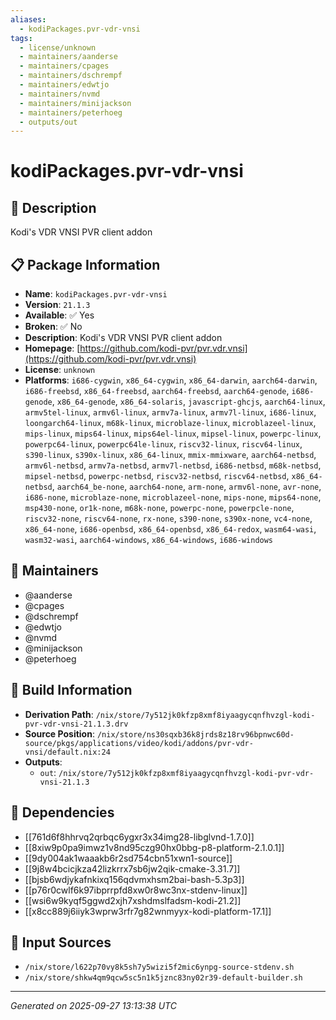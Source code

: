 ```yaml
---
aliases:
  - kodiPackages.pvr-vdr-vnsi
tags:
  - license/unknown
  - maintainers/aanderse
  - maintainers/cpages
  - maintainers/dschrempf
  - maintainers/edwtjo
  - maintainers/nvmd
  - maintainers/minijackson
  - maintainers/peterhoeg
  - outputs/out
---
```


# kodiPackages.pvr-vdr-vnsi

## 📝 Description

Kodi's VDR VNSI PVR client addon

## 📋 Package Information

- **Name**: `kodiPackages.pvr-vdr-vnsi`
- **Version**: `21.1.3`
- **Available**: ✅ Yes
- **Broken**: ✅ No
- **Description**: Kodi's VDR VNSI PVR client addon
- **Homepage**: [https://github.com/kodi-pvr/pvr.vdr.vnsi](https://github.com/kodi-pvr/pvr.vdr.vnsi)
- **License**: `unknown`
- **Platforms**: `i686-cygwin`, `x86_64-cygwin`, `x86_64-darwin`, `aarch64-darwin`, `i686-freebsd`, `x86_64-freebsd`, `aarch64-freebsd`, `aarch64-genode`, `i686-genode`, `x86_64-genode`, `x86_64-solaris`, `javascript-ghcjs`, `aarch64-linux`, `armv5tel-linux`, `armv6l-linux`, `armv7a-linux`, `armv7l-linux`, `i686-linux`, `loongarch64-linux`, `m68k-linux`, `microblaze-linux`, `microblazeel-linux`, `mips-linux`, `mips64-linux`, `mips64el-linux`, `mipsel-linux`, `powerpc-linux`, `powerpc64-linux`, `powerpc64le-linux`, `riscv32-linux`, `riscv64-linux`, `s390-linux`, `s390x-linux`, `x86_64-linux`, `mmix-mmixware`, `aarch64-netbsd`, `armv6l-netbsd`, `armv7a-netbsd`, `armv7l-netbsd`, `i686-netbsd`, `m68k-netbsd`, `mipsel-netbsd`, `powerpc-netbsd`, `riscv32-netbsd`, `riscv64-netbsd`, `x86_64-netbsd`, `aarch64_be-none`, `aarch64-none`, `arm-none`, `armv6l-none`, `avr-none`, `i686-none`, `microblaze-none`, `microblazeel-none`, `mips-none`, `mips64-none`, `msp430-none`, `or1k-none`, `m68k-none`, `powerpc-none`, `powerpcle-none`, `riscv32-none`, `riscv64-none`, `rx-none`, `s390-none`, `s390x-none`, `vc4-none`, `x86_64-none`, `i686-openbsd`, `x86_64-openbsd`, `x86_64-redox`, `wasm64-wasi`, `wasm32-wasi`, `aarch64-windows`, `x86_64-windows`, `i686-windows`
## 👥 Maintainers

- @aanderse
- @cpages
- @dschrempf
- @edwtjo
- @nvmd
- @minijackson
- @peterhoeg


## 🔧 Build Information

- **Derivation Path**: `/nix/store/7y512jk0kfzp8xmf8iyaagycqnfhvzgl-kodi-pvr-vdr-vnsi-21.1.3.drv`
- **Source Position**: `/nix/store/ns30sqxb36k8jrds8z18rv96bpnwc60d-source/pkgs/applications/video/kodi/addons/pvr-vdr-vnsi/default.nix:24`
- **Outputs**:
  - `out`:  `/nix/store/7y512jk0kfzp8xmf8iyaagycqnfhvzgl-kodi-pvr-vdr-vnsi-21.1.3`

## 🔗 Dependencies

- [[761d6f8hhrvq2qrbqc6ygxr3x34img28-libglvnd-1.7.0]]
- [[8xiw9p0pa9imwz1v8nd95czg90hx0bbg-p8-platform-2.1.0.1]]
- [[9dy004ak1waaakb6r2sd754cbn51xwn1-source]]
- [[9j8w4bcicjkza42lizkrrx7sb6jw2qik-cmake-3.31.7]]
- [[bjsb6wdjykafnkixq156qdvmxhsm2bai-bash-5.3p3]]
- [[p76r0cwlf6k97ibprrpfd8xw0r8wc3nx-stdenv-linux]]
- [[wsi6w9kyqf5ggwd2xjh7xshdmslfadsm-kodi-21.2]]
- [[x8cc889j6iiyk3wprw3rfr7g82wnmyyx-kodi-platform-17.1]]

## 📁 Input Sources

- `/nix/store/l622p70vy8k5sh7y5wizi5f2mic6ynpg-source-stdenv.sh`
- `/nix/store/shkw4qm9qcw5sc5n1k5jznc83ny02r39-default-builder.sh`

---
*Generated on 2025-09-27 13:13:38 UTC*
